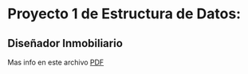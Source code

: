 # Proyecto 1 de Estructura de Datos:
## Diseñador Inmobiliario

Mas info en este archivo [PDF](../documentation/info.pdf)
